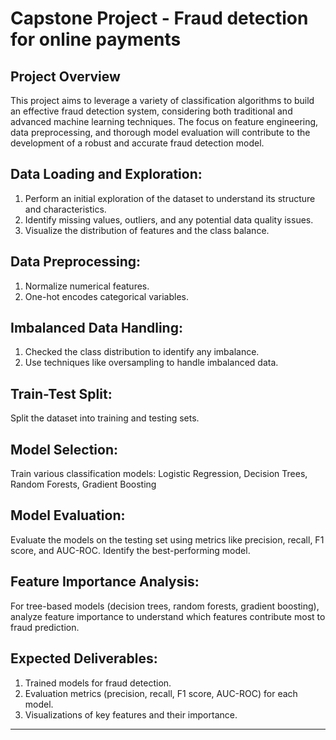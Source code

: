 # Capstone Project - Fraud detection for online payments

## Project Overview

This project aims to leverage a variety of classification algorithms to build an effective fraud detection system, considering both traditional and advanced machine learning techniques. The focus on feature engineering, data preprocessing, and thorough model evaluation will contribute to the development of a robust and accurate fraud detection model.

## Data Loading and Exploration:
1) Perform an initial exploration of the dataset to understand its structure and characteristics.
2) Identify missing values, outliers, and any potential data quality issues.
3) Visualize the distribution of features and the class balance.

## Data Preprocessing:
1) Normalize numerical features.
2) One-hot encodes categorical variables.

## Imbalanced Data Handling:
1) Checked the class distribution to identify any imbalance.
2) Use techniques like oversampling to handle imbalanced data.

## Train-Test Split:
Split the dataset into training and testing sets.

## Model Selection:
Train various classification models:
Logistic Regression,
Decision Trees,
Random Forests,
Gradient Boosting

## Model Evaluation:
Evaluate the models on the testing set using metrics like precision, recall, F1 score, and AUC-ROC.
Identify the best-performing model.

## Feature Importance Analysis:
For tree-based models (decision trees, random forests, gradient boosting), analyze feature importance to understand which features contribute most to fraud prediction.

## Expected Deliverables:
1) Trained models for fraud detection.
2) Evaluation metrics (precision, recall, F1 score, AUC-ROC) for each model.
3) Visualizations of key features and their importance.


---
